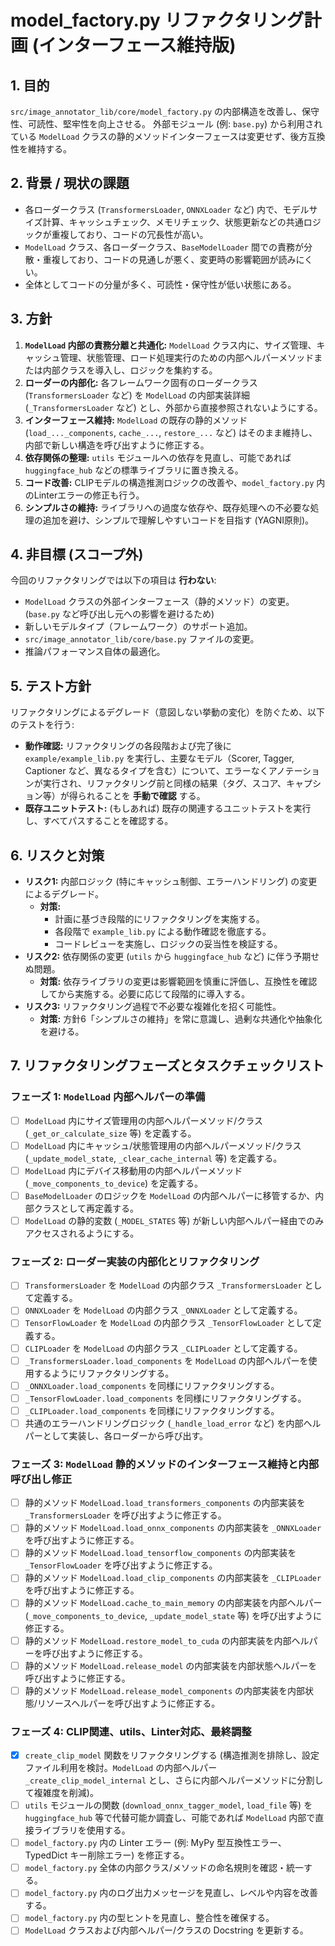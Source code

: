 # model_factory.py リファクタリング計画 (インターフェース維持版)

## 1. 目的

`src/image_annotator_lib/core/model_factory.py` の内部構造を改善し、保守性、可読性、堅牢性を向上させる。
外部モジュール (例: `base.py`) から利用されている `ModelLoad` クラスの静的メソッドインターフェースは変更せず、後方互換性を維持する。

## 2. 背景 / 現状の課題

-   各ローダークラス (`TransformersLoader`, `ONNXLoader` など) 内で、モデルサイズ計算、キャッシュチェック、メモリチェック、状態更新などの共通ロジックが重複しており、コードの冗長性が高い。
-   `ModelLoad` クラス、各ローダークラス、`BaseModelLoader` 間での責務が分散・重複しており、コードの見通しが悪く、変更時の影響範囲が読みにくい。
-   全体としてコードの分量が多く、可読性・保守性が低い状態にある。

## 3. 方針

1.  **`ModelLoad` 内部の責務分離と共通化:** `ModelLoad` クラス内に、サイズ管理、キャッシュ管理、状態管理、ロード処理実行のための内部ヘルパーメソッドまたは内部クラスを導入し、ロジックを集約する。
2.  **ローダーの内部化:** 各フレームワーク固有のローダークラス (`TransformersLoader` など) を `ModelLoad` の内部実装詳細 (`_TransformersLoader` など) とし、外部から直接参照されないようにする。
3.  **インターフェース維持:** `ModelLoad` の既存の静的メソッド (`load_..._components`, `cache_...`, `restore_...` など) はそのまま維持し、内部で新しい構造を呼び出すように修正する。
4.  **依存関係の整理:** `utils` モジュールへの依存を見直し、可能であれば `huggingface_hub` などの標準ライブラリに置き換える。
5.  **コード改善:** CLIPモデルの構造推測ロジックの改善や、`model_factory.py` 内のLinterエラーの修正も行う。
6.  **シンプルさの維持:** ライブラリへの過度な依存や、既存処理への不必要な処理の追加を避け、シンプルで理解しやすいコードを目指す (YAGNI原則)。

## 4. 非目標 (スコープ外)

今回のリファクタリングでは以下の項目は **行わない**:

-   `ModelLoad` クラスの外部インターフェース（静的メソッド）の変更。(`base.py` など呼び出し元への影響を避けるため)
-   新しいモデルタイプ（フレームワーク）のサポート追加。
-   `src/image_annotator_lib/core/base.py` ファイルの変更。
-   推論パフォーマンス自体の最適化。

## 5. テスト方針

リファクタリングによるデグレード（意図しない挙動の変化）を防ぐため、以下のテストを行う:

-   **動作確認:** リファクタリングの各段階および完了後に `example/example_lib.py` を実行し、主要なモデル（Scorer, Tagger, Captioner など、異なるタイプを含む）について、エラーなくアノテーションが実行され、リファクタリング前と同様の結果（タグ、スコア、キャプション等）が得られることを **手動で確認** する。
-   **既存ユニットテスト:** (もしあれば) 既存の関連するユニットテストを実行し、すべてパスすることを確認する。

## 6. リスクと対策

-   **リスク1:** 内部ロジック (特にキャッシュ制御、エラーハンドリング) の変更によるデグレード。
    -   **対策:**
        -   計画に基づき段階的にリファクタリングを実施する。
        -   各段階で `example_lib.py` による動作確認を徹底する。
        -   コードレビューを実施し、ロジックの妥当性を検証する。
-   **リスク2:** 依存関係の変更 (`utils` から `huggingface_hub` など) に伴う予期せぬ問題。
    -   **対策:** 依存ライブラリの変更は影響範囲を慎重に評価し、互換性を確認してから実施する。必要に応じて段階的に導入する。
-   **リスク3:** リファクタリング過程で不必要な複雑化を招く可能性。
    -   **対策:** 方針6「シンプルさの維持」を常に意識し、過剰な共通化や抽象化を避ける。

## 7. リファクタリングフェーズとタスクチェックリスト

### フェーズ 1: `ModelLoad` 内部ヘルパーの準備

-   [ ] `ModelLoad` 内にサイズ管理用の内部ヘルパーメソッド/クラス (`_get_or_calculate_size` 等) を定義する。
-   [ ] `ModelLoad` 内にキャッシュ/状態管理用の内部ヘルパーメソッド/クラス (`_update_model_state`, `_clear_cache_internal` 等) を定義する。
-   [ ] `ModelLoad` 内にデバイス移動用の内部ヘルパーメソッド (`_move_components_to_device`) を定義する。
-   [ ] `BaseModelLoader` のロジックを `ModelLoad` の内部ヘルパーに移管するか、内部クラスとして再定義する。
-   [ ] `ModelLoad` の静的変数 (`_MODEL_STATES` 等) が新しい内部ヘルパー経由でのみアクセスされるようにする。

### フェーズ 2: ローダー実装の内部化とリファクタリング

-   [ ] `TransformersLoader` を `ModelLoad` の内部クラス `_TransformersLoader` として定義する。
-   [ ] `ONNXLoader` を `ModelLoad` の内部クラス `_ONNXLoader` として定義する。
-   [ ] `TensorFlowLoader` を `ModelLoad` の内部クラス `_TensorFlowLoader` として定義する。
-   [ ] `CLIPLoader` を `ModelLoad` の内部クラス `_CLIPLoader` として定義する。
-   [ ] `_TransformersLoader.load_components` を `ModelLoad` の内部ヘルパーを使用するようにリファクタリングする。
-   [ ] `_ONNXLoader.load_components` を同様にリファクタリングする。
-   [ ] `_TensorFlowLoader.load_components` を同様にリファクタリングする。
-   [ ] `_CLIPLoader.load_components` を同様にリファクタリングする。
-   [ ] 共通のエラーハンドリングロジック (`_handle_load_error` など) を内部ヘルパーとして実装し、各ローダーから呼び出す。

### フェーズ 3: `ModelLoad` 静的メソッドのインターフェース維持と内部呼び出し修正

-   [ ] 静的メソッド `ModelLoad.load_transformers_components` の内部実装を `_TransformersLoader` を呼び出すように修正する。
-   [ ] 静的メソッド `ModelLoad.load_onnx_components` の内部実装を `_ONNXLoader` を呼び出すように修正する。
-   [ ] 静的メソッド `ModelLoad.load_tensorflow_components` の内部実装を `_TensorFlowLoader` を呼び出すように修正する。
-   [ ] 静的メソッド `ModelLoad.load_clip_components` の内部実装を `_CLIPLoader` を呼び出すように修正する。
-   [ ] 静的メソッド `ModelLoad.cache_to_main_memory` の内部実装を内部ヘルパー (`_move_components_to_device`, `_update_model_state` 等) を呼び出すように修正する。
-   [ ] 静的メソッド `ModelLoad.restore_model_to_cuda` の内部実装を内部ヘルパーを呼び出すように修正する。
-   [ ] 静的メソッド `ModelLoad.release_model` の内部実装を内部状態ヘルパーを呼び出すように修正する。
-   [ ] 静的メソッド `ModelLoad.release_model_components` の内部実装を内部状態/リソースヘルパーを呼び出すように修正する。

### フェーズ 4: CLIP関連、utils、Linter対応、最終調整

-   [x] `create_clip_model` 関数をリファクタリングする (構造推測を排除し、設定ファイル利用を検討。`ModelLoad` の内部ヘルパー `_create_clip_model_internal` とし、さらに内部ヘルパーメソッドに分割して複雑度を削減)。
-   [ ] `utils` モジュールの関数 (`download_onnx_tagger_model`, `load_file` 等) を `huggingface_hub` 等で代替可能か調査し、可能であれば `ModelLoad` 内部で直接ライブラリを使用する。
-   [ ] `model_factory.py` 内の Linter エラー (例: MyPy 型互換性エラー、TypedDict キー削除エラー) を修正する。
-   [ ] `model_factory.py` 全体の内部クラス/メソッドの命名規則を確認・統一する。
-   [ ] `model_factory.py` 内のログ出力メッセージを見直し、レベルや内容を改善する。
-   [ ] `model_factory.py` 内の型ヒントを見直し、整合性を確保する。
-   [ ] `ModelLoad` クラスおよび内部ヘルパー/クラスの Docstring を更新する。 